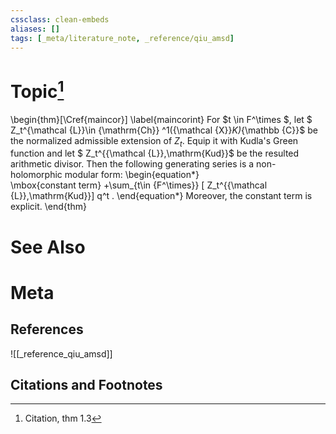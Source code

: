 ```yaml
---
cssclass: clean-embeds
aliases: []
tags: [_meta/literature_note, _reference/qiu_amsd]
---
```

# Topic[^1]
\begin{thm}[\Cref{maincor}] \label{maincorint}
For  $t \in F^\times
$, let  $ Z_t^{\mathcal {L}}\in  {\mathrm{Ch}} ^1({\mathcal {X}}_K)_{\mathbb {C}}$ be the  normalized admissible extension of  $Z_t$.  Equip it with Kudla's Green function and let  $ Z_t^{{\mathcal {L}},\mathrm{Kud}}$ be the  resulted arithmetic divisor.  Then the following generating series is a non-holomorphic modular form: \begin{equation*}  
\mbox{constant term} +\sum_{t\in {F^\times}}  [ Z_t^{{\mathcal {L}},\mathrm{Kud}}]  q^t  .
\end{equation*}
Moreover,  the constant term is explicit.  \end{thm}

# See Also

# Meta
## References
![[_reference_qiu_amsd]]


## Citations and Footnotes
[^1]: Citation, thm 1.3
